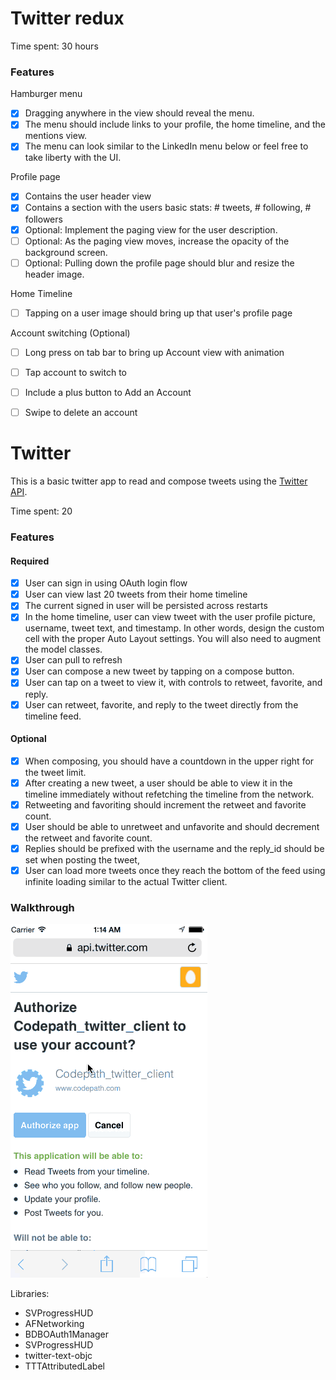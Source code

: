 # Twitter redux

Time spent: 30 hours

### Features

Hamburger menu
- [X] Dragging anywhere in the view should reveal the menu.
- [X] The menu should include links to your profile, the home timeline, and the mentions view.
- [X] The menu can look similar to the LinkedIn menu below or feel free to take liberty with the UI.

Profile page
- [X] Contains the user header view
- [X] Contains a section with the users basic stats: # tweets, # following, # followers
- [X] Optional: Implement the paging view for the user description.
- [ ] Optional: As the paging view moves, increase the opacity of the background screen. 
- [ ] Optional: Pulling down the profile page should blur and resize the header image.

Home Timeline
- [ ] Tapping on a user image should bring up that user's profile page

Account switching (Optional)
- [ ] Long press on tab bar to bring up Account view with animation
- [ ] Tap account to switch to
- [ ] Include a plus button to Add an Account
- [ ] Swipe to delete an account


# Twitter
This is a basic twitter app to read and compose tweets using the [Twitter API](https://apps.twitter.com/).

Time spent: 20

### Features

#### Required

- [X] User can sign in using OAuth login flow
- [X] User can view last 20 tweets from their home timeline
- [X] The current signed in user will be persisted across restarts
- [X] In the home timeline, user can view tweet with the user profile picture, username, tweet text, and timestamp.  In other words, design the custom cell with the proper Auto Layout settings.  You will also need to augment the model classes.
- [X] User can pull to refresh  
- [X] User can compose a new tweet by tapping on a compose button.
- [X] User can tap on a tweet to view it, with controls to retweet, favorite, and reply.
- [X] User can retweet, favorite, and reply to the tweet directly from the timeline feed.

#### Optional

- [X] When composing, you should have a countdown in the upper right for the tweet limit.
- [X] After creating a new tweet, a user should be able to view it in the timeline immediately without refetching the timeline from the network.
- [X] Retweeting and favoriting should increment the retweet and favorite count.
- [X] User should be able to unretweet and unfavorite and should decrement the retweet and favorite count.
- [X] Replies should be prefixed with the username and the reply_id should be set when posting the tweet,
- [X] User can load more tweets once they reach the bottom of the feed using infinite loading similar to the actual Twitter client.

### Walkthrough

![Video Walkthrough](twitter.gif)

Libraries:
- SVProgressHUD
- AFNetworking 
- BDBOAuth1Manager
- SVProgressHUD
- twitter-text-objc
- TTTAttributedLabel